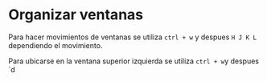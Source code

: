 # Organizar ventanas

Para hacer movimientos de ventanas se utiliza `ctrl + w` y despues `H J K L` dependiendo el movimiento.

Para ubicarse en la ventana superior izquierda se utiliza `ctrl + w`y despues `d
